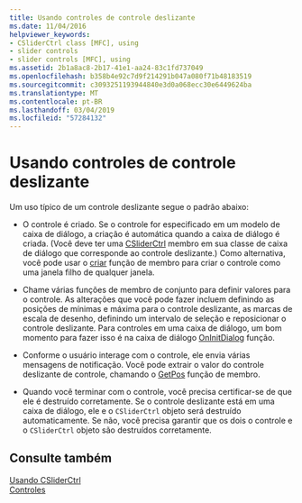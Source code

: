 ```yaml
---
title: Usando controles de controle deslizante
ms.date: 11/04/2016
helpviewer_keywords:
- CSliderCtrl class [MFC], using
- slider controls
- slider controls [MFC], using
ms.assetid: 2b1a8ac8-2b17-41e1-aa24-83c1fd737049
ms.openlocfilehash: b358b4e92c7d9f214291b047a080f71b48183519
ms.sourcegitcommit: c3093251193944840e3d0a068ecc30e6449624ba
ms.translationtype: MT
ms.contentlocale: pt-BR
ms.lasthandoff: 03/04/2019
ms.locfileid: "57284132"
---
```

# <a name="using-slider-controls"></a>Usando controles de controle deslizante

Um uso típico de um controle deslizante segue o padrão abaixo:

- O controle é criado. Se o controle for especificado em um modelo de caixa de diálogo, a criação é automática quando a caixa de diálogo é criada. (Você deve ter uma [CSliderCtrl](../mfc/reference/csliderctrl-class.md) membro em sua classe de caixa de diálogo que corresponde ao controle deslizante.) Como alternativa, você pode usar o [criar](../mfc/reference/csliderctrl-class.md#create) função de membro para criar o controle como uma janela filho de qualquer janela.

- Chame várias funções de membro de conjunto para definir valores para o controle. As alterações que você pode fazer incluem definindo as posições de mínimas e máxima para o controle deslizante, as marcas de escala de desenho, definindo um intervalo de seleção e reposicionar o controle deslizante. Para controles em uma caixa de diálogo, um bom momento para fazer isso é na caixa de diálogo [OnInitDialog](../mfc/reference/cdialog-class.md#oninitdialog) função.

- Conforme o usuário interage com o controle, ele envia várias mensagens de notificação. Você pode extrair o valor do controle deslizante de controle, chamando o [GetPos](../mfc/reference/csliderctrl-class.md#getpos) função de membro.

- Quando você terminar com o controle, você precisa certificar-se de que ele é destruído corretamente. Se o controle deslizante está em uma caixa de diálogo, ele e o `CSliderCtrl` objeto será destruído automaticamente. Se não, você precisa garantir que os dois o controle e o `CSliderCtrl` objeto são destruídos corretamente.

## <a name="see-also"></a>Consulte também

[Usando CSliderCtrl](../mfc/using-csliderctrl.md)<br/>
[Controles](../mfc/controls-mfc.md)
